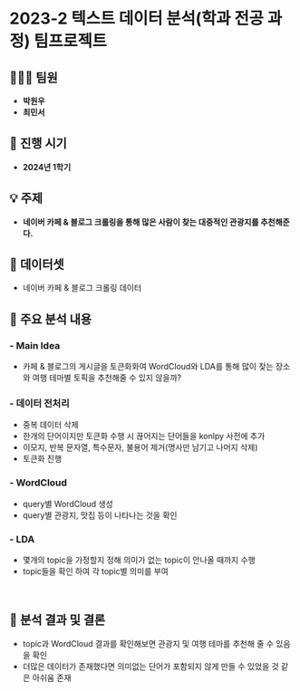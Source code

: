 #  **2023-2 텍스트 데이터 분석(학과 전공 과정) 팀프로젝트**

## 🧑‍🤝‍🧑 **팀원**
- **박원우**
- **최민서**

## 📅 **진행 시기**
- **2024년 1학기**

## 💡 **주제**
- **네이버 카페 & 블로그 크롤링을 통해 많은 사람이 찾는 대중적인 관광지를 추천해준다.**

##  📌 **데이터셋**
- 네이버 카페 & 블로그 크롤링 데이터
  
## 📌 **주요 분석 내용**

### - **Main Idea**
- 카페 & 블로그의 게시글을 토큰화화여 WordCloud와 LDA를 통해 많이 찾는 장소와 여행 테마별 토픽을 추천해줄 수 있지 않을까?
  
### - **데이터 전처리**
- 중복 데이터 삭제
- 한개의 단어이지만 토큰화 수행 시 끊어지는 단어들을 konlpy 사전에 추가
- 이모지, 반복 문자열, 특수문자, 불용어 제거(명사만 남기고 나머지 삭제)
- 토큰화 진행

### - **WordCloud**
- query별 WordCloud 생성
- query별 관광지, 맛집 등이 나타나는 것을 확인

### - **LDA**
- 몇개의 topic을 가정할지 정해 의미가 없는 topic이 안나올 때까지 수행
- topic들을 확인 하여 각 topic별 의미를 부여

<br/>

## 📝 **분석 결과 및 결론**
- topic과 WordCloud 결과를 확인해보면 관광지 및 여행 테마를 추천해 줄 수 있음을 확인
- 더많은 데이터가 존재했다면 의미없는 단어가 포함되지 않게 만들 수 있었을 것 같은 아쉬움 존재
